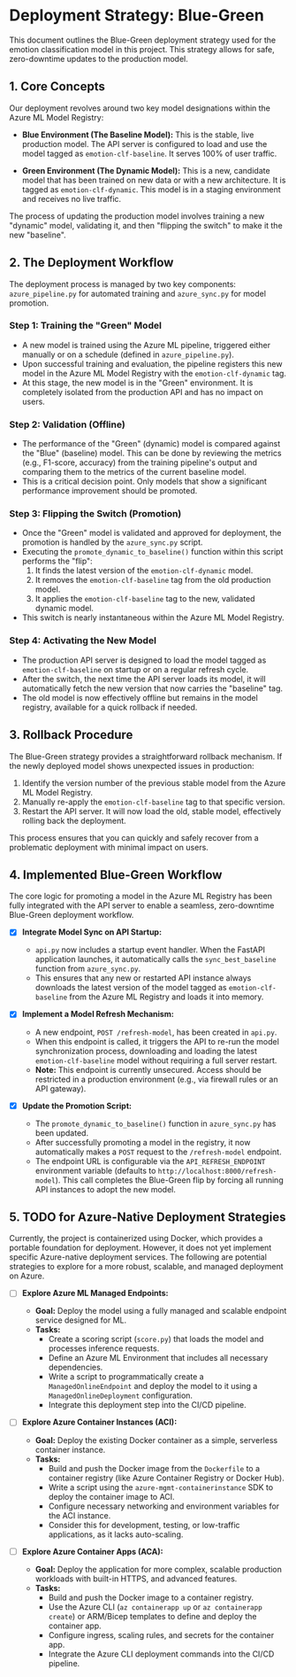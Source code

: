 # Deployment Strategy: Blue-Green

This document outlines the Blue-Green deployment strategy used for the emotion classification model in this project. This strategy allows for safe, zero-downtime updates to the production model.

## 1. Core Concepts

Our deployment revolves around two key model designations within the Azure ML Model Registry:

*   **Blue Environment (The Baseline Model):** This is the stable, live production model. The API server is configured to load and use the model tagged as `emotion-clf-baseline`. It serves 100% of user traffic.

*   **Green Environment (The Dynamic Model):** This is a new, candidate model that has been trained on new data or with a new architecture. It is tagged as `emotion-clf-dynamic`. This model is in a staging environment and receives no live traffic.

The process of updating the production model involves training a new "dynamic" model, validating it, and then "flipping the switch" to make it the new "baseline".

## 2. The Deployment Workflow

The deployment process is managed by two key components: `azure_pipeline.py` for automated training and `azure_sync.py` for model promotion.

### Step 1: Training the "Green" Model

*   A new model is trained using the Azure ML pipeline, triggered either manually or on a schedule (defined in `azure_pipeline.py`).
*   Upon successful training and evaluation, the pipeline registers this new model in the Azure ML Model Registry with the `emotion-clf-dynamic` tag.
*   At this stage, the new model is in the "Green" environment. It is completely isolated from the production API and has no impact on users.

### Step 2: Validation (Offline)

*   The performance of the "Green" (dynamic) model is compared against the "Blue" (baseline) model. This can be done by reviewing the metrics (e.g., F1-score, accuracy) from the training pipeline's output and comparing them to the metrics of the current baseline model.
*   This is a critical decision point. Only models that show a significant performance improvement should be promoted.

### Step 3: Flipping the Switch (Promotion)

*   Once the "Green" model is validated and approved for deployment, the promotion is handled by the `azure_sync.py` script.
*   Executing the `promote_dynamic_to_baseline()` function within this script performs the "flip":
    1.  It finds the latest version of the `emotion-clf-dynamic` model.
    2.  It removes the `emotion-clf-baseline` tag from the old production model.
    3.  It applies the `emotion-clf-baseline` tag to the new, validated dynamic model.
*   This switch is nearly instantaneous within the Azure ML Model Registry.

### Step 4: Activating the New Model

*   The production API server is designed to load the model tagged as `emotion-clf-baseline` on startup or on a regular refresh cycle.
*   After the switch, the next time the API server loads its model, it will automatically fetch the new version that now carries the "baseline" tag.
*   The old model is now effectively offline but remains in the model registry, available for a quick rollback if needed.

## 3. Rollback Procedure

The Blue-Green strategy provides a straightforward rollback mechanism. If the newly deployed model shows unexpected issues in production:

1.  Identify the version number of the previous stable model from the Azure ML Model Registry.
2.  Manually re-apply the `emotion-clf-baseline` tag to that specific version.
3.  Restart the API server. It will now load the old, stable model, effectively rolling back the deployment.

This process ensures that you can quickly and safely recover from a problematic deployment with minimal impact on users.

## 4. Implemented Blue-Green Workflow

The core logic for promoting a model in the Azure ML Registry has been fully integrated with the API server to enable a seamless, zero-downtime Blue-Green deployment workflow.

- [x] **Integrate Model Sync on API Startup:**
    -   `api.py` now includes a startup event handler. When the FastAPI application launches, it automatically calls the `sync_best_baseline` function from `azure_sync.py`.
    -   This ensures that any new or restarted API instance always downloads the latest version of the model tagged as `emotion-clf-baseline` from the Azure ML Registry and loads it into memory.

- [x] **Implement a Model Refresh Mechanism:**
    -   A new endpoint, `POST /refresh-model`, has been created in `api.py`.
    -   When this endpoint is called, it triggers the API to re-run the model synchronization process, downloading and loading the latest `emotion-clf-baseline` model without requiring a full server restart.
    -   **Note:** This endpoint is currently unsecured. Access should be restricted in a production environment (e.g., via firewall rules or an API gateway).

- [x] **Update the Promotion Script:**
    -   The `promote_dynamic_to_baseline()` function in `azure_sync.py` has been updated.
    -   After successfully promoting a model in the registry, it now automatically makes a `POST` request to the `/refresh-model` endpoint.
    -   The endpoint URL is configurable via the `API_REFRESH_ENDPOINT` environment variable (defaults to `http://localhost:8000/refresh-model`). This call completes the Blue-Green flip by forcing all running API instances to adopt the new model.

## 5. TODO for Azure-Native Deployment Strategies

Currently, the project is containerized using Docker, which provides a portable foundation for deployment. However, it does not yet implement specific Azure-native deployment services. The following are potential strategies to explore for a more robust, scalable, and managed deployment on Azure.

- [ ] **Explore Azure ML Managed Endpoints:**
    -   **Goal:** Deploy the model using a fully managed and scalable endpoint service designed for ML.
    -   **Tasks:**
        -   Create a scoring script (`score.py`) that loads the model and processes inference requests.
        -   Define an Azure ML Environment that includes all necessary dependencies.
        -   Write a script to programmatically create a `ManagedOnlineEndpoint` and deploy the model to it using a `ManagedOnlineDeployment` configuration.
        -   Integrate this deployment step into the CI/CD pipeline.

- [ ] **Explore Azure Container Instances (ACI):**
    -   **Goal:** Deploy the existing Docker container as a simple, serverless container instance.
    -   **Tasks:**
        -   Build and push the Docker image from the `Dockerfile` to a container registry (like Azure Container Registry or Docker Hub).
        -   Write a script using the `azure-mgmt-containerinstance` SDK to deploy the container image to ACI.
        -   Configure necessary networking and environment variables for the ACI instance.
        -   Consider this for development, testing, or low-traffic applications, as it lacks auto-scaling.

- [ ] **Explore Azure Container Apps (ACA):**
    -   **Goal:** Deploy the application for more complex, scalable production workloads with built-in HTTPS, and advanced features.
    -   **Tasks:**
        -   Build and push the Docker image to a container registry.
        -   Use the Azure CLI (`az containerapp up` or `az containerapp create`) or ARM/Bicep templates to define and deploy the container app.
        -   Configure ingress, scaling rules, and secrets for the container app.
        -   Integrate the Azure CLI deployment commands into the CI/CD pipeline. 